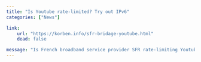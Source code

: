 ```yaml
---
title: "Is Youtube rate-limited? Try out IPv6"
categories: ["News"]

link:
    url: "https://korben.info/sfr-bridage-youtube.html"
    dead: false

message: "Is French broadband service provider SFR rate-limiting Youtube? No but here is how to solve that issue yourself."
---
```

